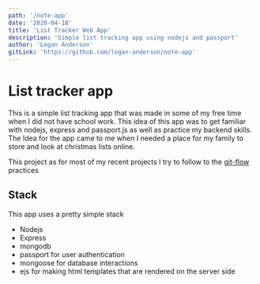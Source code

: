 ```yaml
---
path: '/note-app'
date: '2020-04-18'
title: 'List Tracker Web App'
description: 'Simple list tracking app using nodejs and passport'
author: 'Logan Anderson'
gitLink: 'https://github.com/logan-anderson/note-app'
---
```


# List tracker app

This is a simple list tracking app that was made in some of my free time when I did not have school work. This idea of this app was to get familiar with nodejs, express and passport.js as well as practice my backend skills. The Idea for the app came to me when I needed a place for my family to store and look at christmas lists online.

This project as for most of my recent projects I try to follow to the [git-flow](https://www.atlassian.com/git/tutorials/comparing-workflows/gitflow-workflow) practices 
## Stack

This app uses a pretty simple stack

* Nodejs
* Express
* mongodb
* passport for user authentication
* mongoose for database interactions
* ejs for making html templates that are rendered on the server side
